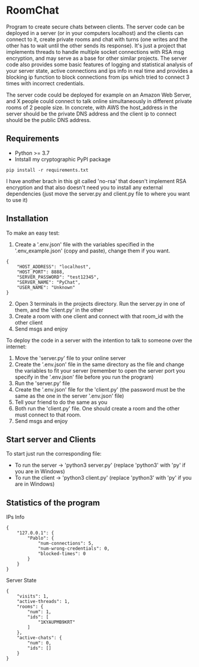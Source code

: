 # RoomChat

Program to create secure chats between clients. The server code can be deployed in a server (or in your computers localhost) and the clients can connect to it, create private rooms and chat with turns (one writes and the other has to wait until the other sends its response). It's just a project that implements threads to handle multiple socket connections with RSA msg encryption, and may serve as a base for other similar projects. The server code also provides some basic features of logging and statistical analysis of your server state, active connections and ips info in real time and provides a blocking ip function to block connections from ips which tried to connect 3 times with incorrect credentials.

The server code could be deployed for example on an Amazon Web Server, and X people could connect to talk online simultaneously in different private rooms of 2 people size. In concrete, with AWS the host_address in the server should be the private DNS address and the client ip to connect should be the public DNS address.

## Requirements
- Python >= 3.7
- Intstall my cryptographic PyPI package
```
pip install -r requirements.txt
```
I have another brach in this git called 'no-rsa' that doesn't implement RSA encryption and that also doesn't need you to install any external dependencies (just move the server.py and client.py file to where you want to use it)

## Installation
To make an easy test:
1. Create a '.env.json' file with the variables specified in the '.env_example.json' (copy and paste), change them if you want.
```
{
    "HOST_ADDRESS": "localhost",
    "HOST_PORT": 8888,
    "SERVER_PASSWORD": "test12345",
    "SERVER_NAME": "PyChat",
    "USER_NAME": "Unknown" 
}
```
2. Open 3 terminals in the projects directory. Run the server.py in one of them, and the 'client.py' in the other
3. Create a room with one client and connect with that room_id with the other client
4. Send msgs and enjoy 

To deploy the code in a server with the intention to talk to someone over the internet:
1. Move the 'server.py' file to your online server
2. Create the '.env.json' file in the same directory as the file and change the variables to fit your server (remember to open the server port you specify in the '.env.json' file before you run the program)
3. Run the 'server.py' file
4. Create the '.env.json' file for the 'client.py' (the password must be the same as the one in the server '.env.json' file)
5. Tell your friend to do the same as you
5. Both run the 'client.py' file. One should create a room and the other must connect to that room.
6. Send msgs and enjoy 

## Start server and Clients
To start just run the corresponding file:
- To run the server -> 'python3 server.py' (replace 'python3' with 'py' if you are in Windows)
- To run the client -> 'python3 client.py' (replace 'python3' with 'py' if you are in Windows)

## Statistics of the program
IPs Info
```
{
    "127.0.0.1": {
        "Pablo": {
            "num-connections": 5,
            "num-wrong-credentials": 0,
            "blocked-times": 0
        }
    }
}
```
Server State
```
{
    "visits": 1,
    "active-threads": 1,
    "rooms": {
        "num": 1,
        "ids": [
            "1KYAUPMB9KRT"
        ]
    },
    "active-chats": {
        "num": 0,
        "ids": []
    }
}
```

